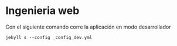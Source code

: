 # Ingenieria web

Con el siguiente comando corre la aplicación en modo desarrollador

`jekyll s --config _config_dev.yml`
